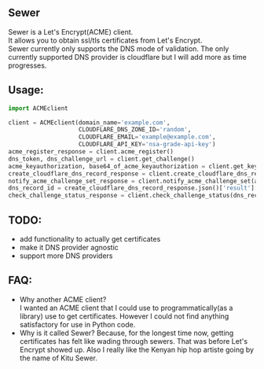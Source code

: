 ## Sewer          

Sewer is a Let's Encrypt(ACME) client.         
It allows you to obtain ssl/tls certificates from Let's Encrypt.       
Sewer currently only supports the DNS mode of validation. The only currently supported DNS provider is cloudflare but I will add more as time progresses.      


## Usage:

```python
import ACMEclient

client = ACMEclient(domain_name='example.com',
                    CLOUDFLARE_DNS_ZONE_ID='random',
                    CLOUDFLARE_EMAIL='example@example.com',
                    CLOUDFLARE_API_KEY='nsa-grade-api-key')
acme_register_response = client.acme_register()
dns_token, dns_challenge_url = client.get_challenge()
acme_keyauthorization, base64_of_acme_keyauthorization = client.get_keyauthorization(dns_token)
create_cloudflare_dns_record_response = client.create_cloudflare_dns_record(self, base64_of_acme_keyauthorization)
notify_acme_challenge_set_response = client.notify_acme_challenge_set(acme_keyauthorization, dns_challenge_url)
dns_record_id = create_cloudflare_dns_record_response.json()['result']['id']
check_challenge_status_response = client.check_challenge_status(dns_record_id, dns_challenge_url)
```

## TODO:
- add functionality to actually get certificates
- make it DNS provider agnostic
- support more DNS providers



## FAQ:
- Why another ACME client?          
  I wanted an ACME client that I could use to programmatically(as a library) use to get certificates. However I could not 
  find anything satisfactory for use in Python code.
- Why is it called Sewer?
  Because, for the longest time now, getting certificates has felt like wading through sewers. That was before Let's Encrypt showed up. 
  Also I really like the Kenyan hip hop artiste going by the name of Kitu Sewer.
